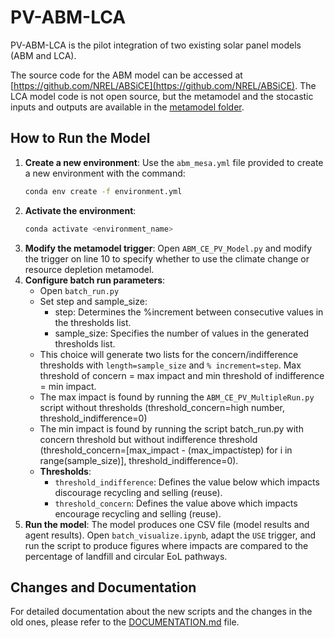 # PV-ABM-LCA

PV-ABM-LCA is the pilot integration of two existing solar panel models (ABM and LCA).

The source code for the ABM model can be accessed at [https://github.com/NREL/ABSiCE](https://github.com/NREL/ABSiCE).
The LCA model code is not open source, but the metamodel and the stocastic inputs and outputs are available in the [metamodel folder](./Metamodel).

## How to Run the Model

1. **Create a new environment**: Use the `abm_mesa.yml` file provided to create a new environment with the command:
   ```sh
   conda env create -f environment.yml
   ```
2. **Activate the environment**:
   ```sh
   conda activate <environment_name>
   ```
3. **Modify the metamodel trigger**: Open `ABM_CE_PV_Model.py` and modify the trigger on line 10 to specify whether to use the climate change or resource depletion metamodel.
4. **Configure batch run parameters**:
   - Open `batch_run.py` 
   - Set step and sample_size:
      - step: Determines the %increment between consecutive values in the thresholds list.
      - sample_size: Specifies the number of values in the generated thresholds list.
   - This choice will generate two lists for the concern/indifference thresholds with `length=sample_size` and `% increment=step`. Max threshold of concern = max impact and min threshold of indifference = min impact.
   - The max impact is found by running the `ABM_CE_PV_MultipleRun.py` script without thresholds (threshold_concern=high number, threshold_indifference=0)
   - The min impact is found by running the script batch_run.py with concern threshold but without indifference threshold (threshold_concern=[max_impact - (max_impact*i*step) for i in range(sample_size)], threshold_indifference=0).
   - **Thresholds**:
     - `threshold_indifference`: Defines the value below which impacts discourage recycling and selling (reuse).
     - `threshold_concern`: Defines the value above which impacts encourage recycling and selling (reuse).
5. **Run the model**: The model produces one CSV file (model results and agent results). Open `batch_visualize.ipynb`, adapt the `USE` trigger, and run the script to produce figures where impacts are compared to the percentage of landfill and circular EoL pathways.

## Changes and Documentation
For detailed documentation about the new scripts and the changes in the old ones, please refer to the [DOCUMENTATION.md](DOCUMENTATION.md) file.

